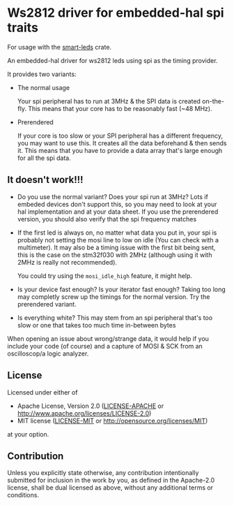 # Ws2812 driver for embedded-hal spi traits

For usage with the [smart-leds](https://github.com/smart-leds-rs/smart-leds)
crate.

An embedded-hal driver for ws2812 leds using spi as the timing provider. 

It provides two variants: 
- The normal usage
  
  Your spi peripheral has to run at 3MHz & the SPI data is created on-the-fly. 
  This means that your core has to be reasonably fast (~48 MHz).
- Prerendered

  If your core is too slow or your SPI peripheral has a different frequency, you
  may want to use this. It creates all the data beforehand & then sends it. This
  means that you have to provide a data array that's large enough for all the
  spi data.

## It doesn't work!!!
- Do you use the normal variant? Does your spi run at 3MHz? Lots if embeded
  devices don't support this, so you may need to look at your hal implementation
  and at your data sheet. If you use the prerendered version, you should also
  verify that the spi frequency matches
- If the first led is always on, no matter what data you put in, your spi is
  probably not setting the mosi line to low on idle (You can check with a multimeter).
  It may also be a timing issue with the first bit being sent, this is the case
  on the stm32f030 with 2MHz (although using it with 2MHz is really not
  recommended).

  You could try using the `mosi_idle_high` feature, it might help.

- Is your device fast enough? Is your iterator fast enough? Taking too long may
  completly screw up the timings for the normal version. Try the prerendered variant.

- Is everything white? This may stem from an spi peripheral that's too slow or
  one that takes too much time in-between bytes

When opening an issue about wrong/strange data, it would help if you include
your code (of course) and a capture of MOSI & SCK from an oscilloscop/a logic 
analyzer.

## License

Licensed under either of

- Apache License, Version 2.0 ([LICENSE-APACHE](LICENSE-APACHE) or http://www.apache.org/licenses/LICENSE-2.0)
- MIT license ([LICENSE-MIT](LICENSE-MIT) or http://opensource.org/licenses/MIT)

at your option.

## Contribution

Unless you explicitly state otherwise, any contribution intentionally submitted
for inclusion in the work by you, as defined in the Apache-2.0 license, shall be
dual licensed as above, without any additional terms or conditions.
